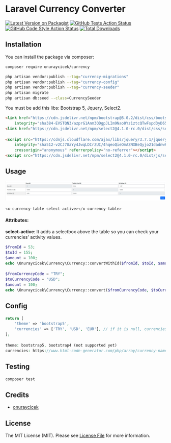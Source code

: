# Laravel Currency Converter

[![Latest Version on Packagist](https://img.shields.io/packagist/v/onuraycicek/currency.svg?style=flat-square)](https://packagist.org/packages/onuraycicek/currency)
[![GitHub Tests Action Status](https://img.shields.io/github/actions/workflow/status/onuraycicek/currency/run-tests.yml?branch=main&label=tests&style=flat-square)](https://github.com/onuraycicek/currency/actions?query=workflow%3Arun-tests+branch%3Amain)
[![GitHub Code Style Action Status](https://img.shields.io/github/actions/workflow/status/onuraycicek/currency/fix-php-code-style-issues.yml?branch=main&label=code%20style&style=flat-square)](https://github.com/onuraycicek/currency/actions?query=workflow%3A"Fix+PHP+code+style+issues"+branch%3Amain)
[![Total Downloads](https://img.shields.io/packagist/dt/onuraycicek/currency.svg?style=flat-square)](https://packagist.org/packages/onuraycicek/currency)

## Installation

You can install the package via composer:

```bash
composer require onuraycicek/currency
```

```bash
php artisan vendor:publish --tag="currency-migrations"
php artisan vendor:publish --tag="currency-config"
php artisan vendor:publish --tag="currency-seeder"
php artisan migrate
php artisan db:seed --class=CurrencySeeder
```

You must be add this libs: Bootstrap 5, Jquery, Select2.

```html
<link href="https://cdn.jsdelivr.net/npm/bootstrap@5.0.2/dist/css/bootstrap.min.css" rel="stylesheet"
    integrity="sha384-EVSTQN3/azprG1Anm3QDgpJLIm9Nao0Yz1ztcQTwFspd3yD65VohhpuuCOmLASjC" crossorigin="anonymous">
<link href="https://cdn.jsdelivr.net/npm/select2@4.1.0-rc.0/dist/css/select2.min.css" rel="stylesheet" />

<script src="https://cdnjs.cloudflare.com/ajax/libs/jquery/3.7.1/jquery.min.js"
    integrity="sha512-v2CJ7UaYy4JwqLDIrZUI/4hqeoQieOmAZNXBeQyjo21dadnwR+8ZaIJVT8EE2iyI61OV8e6M8PP2/4hpQINQ/g=="
    crossorigin="anonymous" referrerpolicy="no-referrer"></script>
<script src="https://cdn.jsdelivr.net/npm/select2@4.1.0-rc.0/dist/js/select2.min.js"></script>
```

## Usage

![Alt text](assets/preview.jpg)

```php
<x-currency-table select-active></x-currency-table>
```

#### **Attributes:**

__select-active__: It adds a selectbox above the table so you can check your currencies' activity values.

```php
$fromId = 53;
$toId = 155;
$amount = 100;
echo \Onuraycicek\Currency\Currency::convertWithId($fromId, $toId, $amount);

$fromCurrencyCode = "TRY";
$toCurrencyCode = "USD";
$amount = 100;
echo \Onuraycicek\Currency\Currency::convert($fromCurrencyCode, $toCurrencyCode, $amount);
```

## Config

```php
return [
    'theme' => 'bootstrap5',
    'currencies' => ['TRY', 'USD', 'EUR'], // if it is null, currencies with status 1 will be shown. -> ('currencies' => null)
];

theme: bootstrap5, bootstrap4 (not supported yet)
currencies: https://www.html-code-generator.com/php/array/currency-names
```


## Testing

```bash
composer test
```

## Credits

-   [onuraycicek](https://github.com/onuraycicek)

## License

The MIT License (MIT). Please see [License File](LICENSE.md) for more information.
